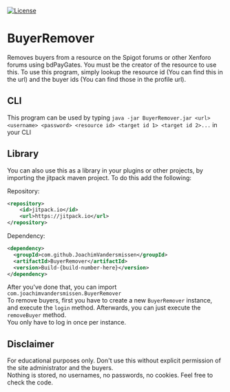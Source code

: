 [![License](https://img.shields.io/badge/License-Apache%202.0-blue.svg)](https://opensource.org/licenses/Apache-2.0)
# BuyerRemover
Removes buyers from a resource on the Spigot forums or other Xenforo forums using bdPayGates. You must be the creator of the resource to use this.
To use this program, simply lookup the resource id (You can find this in the url) and the buyer ids (You can find those in the profile url).

## CLI
This program can be used by typing `java -jar BuyerRemover.jar <url> <username> <password> <resource id> <target id 1> <target id 2>...` in your CLI

## Library
You can also use this as a library in your plugins or other projects, by importing the jitpack maven project.
To do this add the following:

Repository:
```xml
<repository>
    <id>jitpack.io</id>
    <url>https://jitpack.io</url>
</repository>
```

Dependency:
```xml
<dependency>
  <groupId>com.github.JoachimVandersmissen</groupId>
  <artifactId>BuyerRemover</artifactId>
  <version>Build-{build-number-here}</version>
</dependency>
```

After you've done that, you can import `com.joachimvandersmissen.BuyerRemover`  
To remove buyers, first you have to create a new `BuyerRemover` instance, and execute the `login` method. Afterwards, you can just execute the `removeBuyer` method.  
You only have to log in once per instance.

## Disclaimer
For educational purposes only. Don't use this without explicit permission of the site administrator and the buyers.  
Nothing is stored, no usernames, no passwords, no cookies. Feel free to check the code.